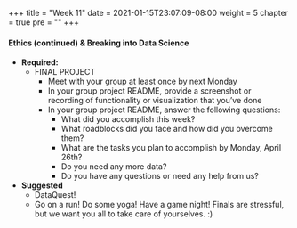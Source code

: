 +++
title = "Week 11"
date = 2021-01-15T23:07:09-08:00
weight = 5
chapter = true
pre = "<b></b>"
+++

#### Ethics (continued) & Breaking into Data Science
- **Required:**
  - FINAL PROJECT
    - Meet with your group at least once by next Monday
    - In your group project README, provide a screenshot or recording of functionality or visualization that you’ve done
    - In your group project README, answer the following questions:
      - What did you accomplish this week?
      - What roadblocks did you face and how did you overcome them?
      - What are the tasks you plan to accomplish by Monday, April 26th?
      - Do you need any more data?
      - Do you have any questions or need any help from us?
- **Suggested**
  - DataQuest!
  - Go on a run! Do some yoga! Have a game night! Finals are stressful, but we want you all to take care of yourselves. :)